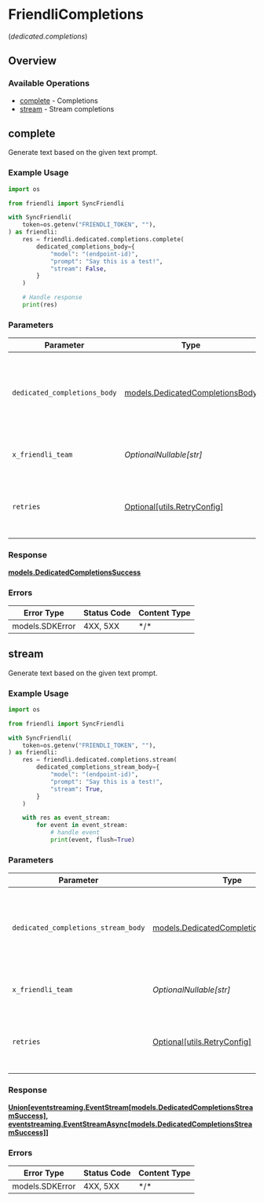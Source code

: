 # FriendliCompletions
(*dedicated.completions*)

## Overview

### Available Operations

* [complete](#complete) - Completions
* [stream](#stream) - Stream completions

## complete

Generate text based on the given text prompt.

### Example Usage

```python
import os

from friendli import SyncFriendli

with SyncFriendli(
    token=os.getenv("FRIENDLI_TOKEN", ""),
) as friendli:
    res = friendli.dedicated.completions.complete(
        dedicated_completions_body={
            "model": "(endpoint-id)",
            "prompt": "Say this is a test!",
            "stream": False,
        }
    )

    # Handle response
    print(res)
```

### Parameters

| Parameter                                                                   | Type                                                                        | Required                                                                    | Description                                                                 | Example                                                                     |
| --------------------------------------------------------------------------- | --------------------------------------------------------------------------- | --------------------------------------------------------------------------- | --------------------------------------------------------------------------- | --------------------------------------------------------------------------- |
| `dedicated_completions_body`                                                | [models.DedicatedCompletionsBody](../../models/dedicatedcompletionsbody.md) | :heavy_check_mark:                                                          | N/A                                                                         | {<br/>"model": "(endpoint-id)",<br/>"prompt": "Say this is a test!"<br/>}   |
| `x_friendli_team`                                                           | *OptionalNullable[str]*                                                     | :heavy_minus_sign:                                                          | ID of team to run requests as (optional parameter).                         |                                                                             |
| `retries`                                                                   | [Optional[utils.RetryConfig]](../../models/utils/retryconfig.md)            | :heavy_minus_sign:                                                          | Configuration to override the default retry behavior of the client.         |                                                                             |

### Response

**[models.DedicatedCompletionsSuccess](../../models/dedicatedcompletionssuccess.md)**

### Errors

| Error Type      | Status Code     | Content Type    |
| --------------- | --------------- | --------------- |
| models.SDKError | 4XX, 5XX        | \*/\*           |

## stream

Generate text based on the given text prompt.

### Example Usage

```python
import os

from friendli import SyncFriendli

with SyncFriendli(
    token=os.getenv("FRIENDLI_TOKEN", ""),
) as friendli:
    res = friendli.dedicated.completions.stream(
        dedicated_completions_stream_body={
            "model": "(endpoint-id)",
            "prompt": "Say this is a test!",
            "stream": True,
        }
    )

    with res as event_stream:
        for event in event_stream:
            # handle event
            print(event, flush=True)
```

### Parameters

| Parameter                                                                               | Type                                                                                    | Required                                                                                | Description                                                                             | Example                                                                                 |
| --------------------------------------------------------------------------------------- | --------------------------------------------------------------------------------------- | --------------------------------------------------------------------------------------- | --------------------------------------------------------------------------------------- | --------------------------------------------------------------------------------------- |
| `dedicated_completions_stream_body`                                                     | [models.DedicatedCompletionsStreamBody](../../models/dedicatedcompletionsstreambody.md) | :heavy_check_mark:                                                                      | N/A                                                                                     | {<br/>"model": "(endpoint-id)",<br/>"prompt": "Say this is a test!"<br/>}               |
| `x_friendli_team`                                                                       | *OptionalNullable[str]*                                                                 | :heavy_minus_sign:                                                                      | ID of team to run requests as (optional parameter).                                     |                                                                                         |
| `retries`                                                                               | [Optional[utils.RetryConfig]](../../models/utils/retryconfig.md)                        | :heavy_minus_sign:                                                                      | Configuration to override the default retry behavior of the client.                     |                                                                                         |

### Response

**[Union[eventstreaming.EventStream[models.DedicatedCompletionsStreamSuccess], eventstreaming.EventStreamAsync[models.DedicatedCompletionsStreamSuccess]]](../../models/.md)**

### Errors

| Error Type      | Status Code     | Content Type    |
| --------------- | --------------- | --------------- |
| models.SDKError | 4XX, 5XX        | \*/\*           |